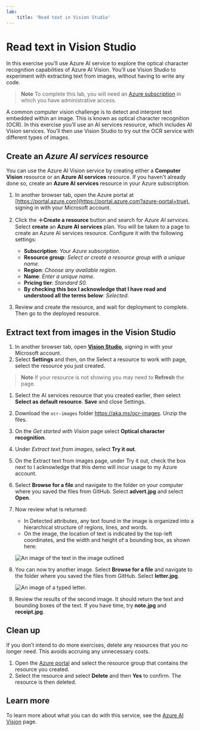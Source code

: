```yaml
---
lab:
    title: 'Read text in Vision Studio​'
---
```


# Read text in Vision Studio

In this exercise you’ll use Azure AI service to explore the optical character recognition capabilities of Azure AI Vision. You’ll use Vision Studio to experiment with extracting text from images, without having to write any code.
> **Note**
> To complete this lab, you will need an [Azure subscription](https://azure.microsoft.com/free?azure-portal=true) in which you have administrative access.

A common computer vision challenge is to detect and interpret text embedded within an image. This is known as optical character recognition (OCR). In this exercise you’ll use an AI services resource, which includes AI Vision services. You’ll then use Vision Studio to try out the OCR service with different types of images.

## Create an *Azure AI services* resource
You can use the Azure AI Vision service by creating either a **Computer Vision** resource or an **Azure AI services** resource.
If you haven't already done so, create an **Azure AI services** resource in your Azure subscription.

1. In another browser tab, open the Azure portal at [https://portal.azure.com](https://portal.azure.com?azure-portal=true), signing in with your Microsoft account.

1. Click the **&#65291;Create a resource** button and search for *Azure AI services*. Select **create** an **Azure AI services** plan. You will be taken to a page to create an Azure AI services resource. Configure it with the following settings:
    - **Subscription**: *Your Azure subscription*.
    - **Resource group**: *Select or create a resource group with a unique name*.
    - **Region**: *Choose any available region*.
    - **Name**: *Enter a unique name*.
    - **Pricing tier**: *Standard S0.*
    - **By checking this box I acknowledge that I have read and understood all the terms below**: *Selected*.

1. Review and create the resource, and wait for deployment to complete. Then go to the deployed resource.

## Extract text from images in the Vision Studio

1. In another browser tab, open [**Vision Studio**](https://portal.vision.cognitive.azure.com?azure-portal=true), signing in with your Microsoft account.
1. Select **Settings** and then, on the Select a resource to work with page, select the resource you just created.

> **Note**
> If your resource is not showing you may need to **Refresh** the page.

1. Select the AI services resource that you created earlier, then select **Select as default resource**. **Save** and close Settings.
1. Download the `ocr-images` folder https://aka.ms/ocr-images. Unzip the files.
1. On the *Get started with Vision* page select **Optical character recognition**. 
1. Under *Extract text from images*, select **Try it out**.
1. On the Extract text from images page, under Try it out, check the box next to I acknowledge that this demo will incur usage to my Azure account. 
1. Select **Browse for a file** and navigate to the folder on your computer where you saved the files from GitHub. Select **advert.jpg** and select **Open**.
1. Now review what is returned:
    - In Detected attributes, any text found in the image is organized into a hierarchical structure of regions, lines, and words.
    - On the image, the location of text is indicated by the top-left coordinates, and the width and height of a bounding box, as shown here:

    ![An image of the text in the image outlined](media/read-text-computer-vision/lab-05-bounding-boxes.png)
1. You can now try another image. Select **Browse for a file** and navigate to the folder where you saved the files from GitHub. Select **letter.jpg**.

    ![An image of a typed letter.](media/read-text-computer-vision/letter.jpg)
1. Review the results of the second image. It should return the text and bounding boxes of the text. If you have time, try **note.jpg** and **receipt.jpg**.

## Clean up
If you don’t intend to do more exercises, delete any resources that you no longer need. This avoids accruing any unnecessary costs.
1.	Open the [Azure portal](https://azure.com) and select the resource group that contains the resource you created. 
1.	Select the resource and select **Delete** and then **Yes** to confirm. The resource is then deleted. 

## Learn more

To learn more about what you can do with this service, see the [Azure AI Vision](https://docs.microsoft.com/azure/cognitive-services/computer-vision/overview-ocr) page.
